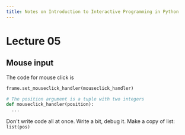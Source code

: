 ```yaml
---
title: Notes on Introduction to Interactive Programming in Python
---
```


# Lecture 05

## Mouse input

The code for mouse click is
```python
frame.set_mouseclick_handler(mouseclick_handler)

# The position argument is a tuple with two integers
def mouseclick_handler(position):
  ...
```

Don't write code all at once. Write a bit, debug it.
Make a copy of list: `list(pos)`
